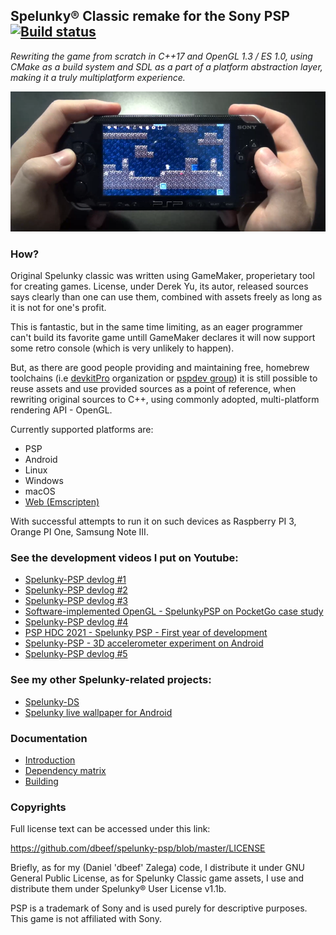 ## Spelunky® Classic remake for the Sony PSP [![`Build status`](https://github.com/dbeef/spelunky-psp/actions/workflows/build.yml/badge.svg)](https://github.com/dbeef/spelunky-psp/actions/workflows/build.yml)

*Rewriting the game from scratch in C++17 and OpenGL 1.3 / ES 1.0, using CMake as a build system and SDL as a part of a platform abstraction layer, making it a truly multiplatform experience.*

![`Playing on PSP`](readme/PSP.png)

### How?

Original Spelunky classic was written using GameMaker, properietary tool for creating games. License, under
Derek Yu, its autor, released sources says clearly than one can use them, combined with assets freely as long
as it is not for one's profit.

This is fantastic, but in the same time limiting, as an eager programmer can't build its favorite game untill 
GameMaker declares it will now support some retro console (which is very unlikely to happen).
  
But, as there are good people providing and maintaining free, homebrew toolchains 
(i.e [devkitPro](https://github.com/devkitPro) organization or [pspdev group](https://github.com/pspdev)) it is still
possible to reuse assets and use provided sources as a point of reference, when rewriting original sources to C++,
using commonly adopted, multi-platform rendering API - OpenGL.
  
Currently supported platforms are:

* PSP
* Android
* Linux
* Windows
* macOS
* [Web (Emscripten)](https://dbeef.github.io/spelunky-psp/)

With successful attempts to run it on such devices as Raspberry PI 3, Orange PI One, Samsung Note III.

### See the development videos I put on Youtube:

* [Spelunky-PSP devlog #1](https://www.youtube.com/watch?v=2v40JiyYs-M)
* [Spelunky-PSP devlog #2](https://www.youtube.com/watch?v=UDkkU8J8Ejk)
* [Spelunky-PSP devlog #3](https://www.youtube.com/watch?v=mp09ItJAMJo)
* [Software-implemented OpenGL - SpelunkyPSP on PocketGo case study](https://www.youtube.com/watch?v=NbYRNmjxoR8)
* [Spelunky-PSP devlog #4](https://www.youtube.com/watch?v=GRuf4z4yyHU)
* [PSP HDC 2021 - Spelunky PSP - First year of development](https://www.youtube.com/watch?v=45JVr3RiMQE)
* [Spelunky-PSP - 3D accelerometer experiment on Android](https://www.youtube.com/watch?v=wVxGq6nK9GA)
* [Spelunky-PSP devlog #5](https://www.youtube.com/watch?v=iJq1OIfMNVw)
  
### See my other Spelunky-related projects:
 
* [Spelunky-DS](https://github.com/dbeef/spelunky-ds) 
* [Spelunky live wallpaper for Android](https://github.com/dbeef/SpelunkyLiveWallpaper) 

### Documentation

* [Introduction](readme/Introduction.md)
* [Dependency matrix](readme/Dependencies.md)
* [Building](readme/Building.md) 

### Copyrights

Full license text can be accessed under this link:

https://github.com/dbeef/spelunky-psp/blob/master/LICENSE

Briefly, as for my (Daniel 'dbeef' Zalega) code, I distribute it under GNU General Public License, as for Spelunky
Classic game assets, I use and distribute them under Spelunky® User License v1.1b.

PSP is a trademark of Sony and is used purely for descriptive purposes. This game is not affiliated with Sony.
